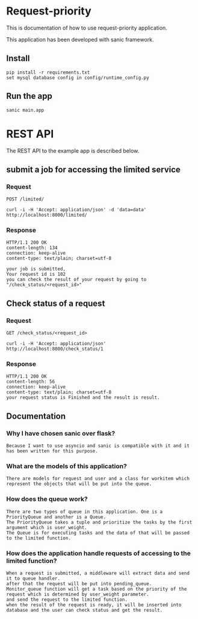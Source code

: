 # Request-priority

This is documentation of how to use request-priority application.

This application has been developed with sanic framework.


## Install

    pip install -r requirements.txt
    set mysql database config in config/runtime_config.py
    

## Run the app

    sanic main.app


# REST API

The REST API to the example app is described below.

## submit a job for accessing the limited service

### Request

`POST /limited/`

    curl -i -H 'Accept: application/json' -d 'data=data' http://localhost:8000/limited/

### Response
    HTTP/1.1 200 OK
    content-length: 134
    connection: keep-alive
    content-type: text/plain; charset=utf-8

    your job is submitted,
    Your request id is 102
    you can check the result of your request by going to
    "/check_status/<request_id>"
    

## Check status of a request

### Request

`GET /check_status/<request_id>`

    curl -i -H 'Accept: application/json'  http://localhost:8000/check_status/1

### Response

    HTTP/1.1 200 OK
    content-length: 56
    connection: keep-alive
    content-type: text/plain; charset=utf-8
    your request status is Finished and the result is result.


## Documentation

### Why I have chosen sanic over flask?
    
    Because I want to use asyncio and sanic is compatible with it and it has been written for this purpose.
    
    
### What are the models of this application?
    There are models for request and user and a class for workitem which represent the objects that will be put into the queue.
    

### How does the queue work?
    There are two types of queue in this application. One is a PriorityQueue and another is a Queue.
    The PriorityQueue takes a tuple and prioritize the tasks by the first argument which is user_weight.
    The Queue is for executing tasks and the data of that will be passed to the limited function.


### How does the application handle requests of accessing to the limited function?
    When a request is submitted, a middleware will extract data and send it to queue handler. 
    after that the request will be put into pending_queue. 
    Monitor_queue function will get a task based on the priority of the request which is determined by user_weight parameter.
    and send the request to the limited function.
    when the result of the request is ready, it will be inserted into database and the user can check status and get the result.


